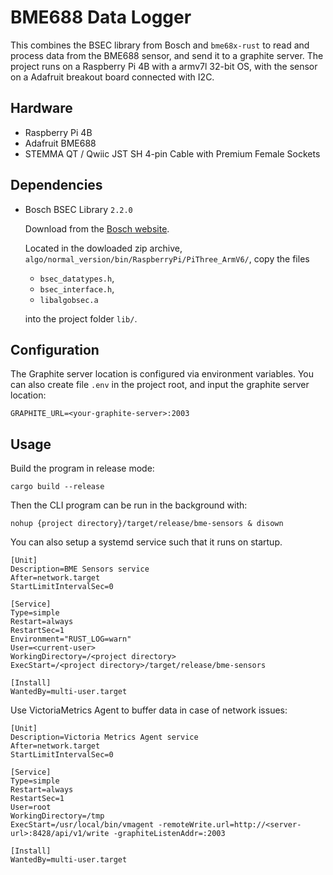 # BME688 Data Logger

This combines the BSEC library from Bosch and `bme68x-rust` to read and process data from the BME688 sensor, and send it to a graphite server. The project runs on a Raspberry Pi 4B with a armv7l 32-bit OS, with the sensor on a Adafruit breakout board connected with I2C.

## Hardware

- Raspberry Pi 4B
- Adafruit BME688
- STEMMA QT / Qwiic JST SH 4-pin Cable with Premium Female Sockets

## Dependencies

- Bosch BSEC Library `2.2.0`

  Download from the [Bosch website](https://www.bosch-sensortec.com/software-tools/software/bme688-software/#Library). 

  Located in the dowloaded zip archive, `algo/normal_version/bin/RaspberryPi/PiThree_ArmV6/`, copy the files 

  - `bsec_datatypes.h`, 
  - `bsec_interface.h`,
  - `libalgobsec.a` 

  into the project folder `lib/`.

## Configuration

The Graphite server location is configured via environment variables. You can also create file `.env` in the project root, and input the graphite server location:

```shell
GRAPHITE_URL=<your-graphite-server>:2003
```

## Usage

Build the program in release mode:

```shell
cargo build --release
```

Then the CLI program can be run in the background with:

```shell
nohup {project directory}/target/release/bme-sensors & disown
```

You can also setup a systemd service such that it runs on startup.

```shell
[Unit]
Description=BME Sensors service
After=network.target
StartLimitIntervalSec=0

[Service]
Type=simple
Restart=always
RestartSec=1
Environment="RUST_LOG=warn"
User=<current-user>
WorkingDirectory=/<project directory>
ExecStart=/<project directory>/target/release/bme-sensors

[Install]
WantedBy=multi-user.target
```

Use VictoriaMetrics Agent to buffer data in case of network issues:

```shell
[Unit]
Description=Victoria Metrics Agent service
After=network.target
StartLimitIntervalSec=0

[Service]
Type=simple
Restart=always
RestartSec=1
User=root
WorkingDirectory=/tmp
ExecStart=/usr/local/bin/vmagent -remoteWrite.url=http://<server-url>:8428/api/v1/write -graphiteListenAddr=:2003

[Install]
WantedBy=multi-user.target
```
